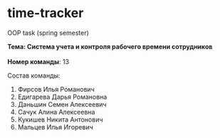 # time-tracker
OOP task (spring semester)

**Тема: Система учета и контроля рабочего времени сотрудников** \
\
**Номер команды**: 13

Состав команды:

1. Фирсов Илья Романович
2. Едигарева Дарья Романовна
3. Даньшин Семен Алексеевич 
4. Сачук Алина Алексеевна
5. Кукишев Никита Антонович
6. Мальцев Илья Игоревич

